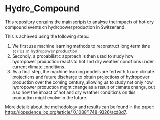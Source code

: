 # Hydro_Compound

This repository contains the main scripts to analyse the impacts of hot-dry compound events on hydropower production in Switzerland.  

This is achieved using the following steps: 

  1. We first use machine learning methods to reconstruct long-term time series of hydropower production.
  2. Secondly, a probabilistic approach is then used to study how hydropower production reacts to hot and dry weather conditions under current climate conditions.
  3. As a final step, the machine learning models are fed with future climate projections and future discharge to obtain projections of hydropower production over the coming century, allowing us to study not only how hydropower production might change as a result of climate change, but also how the impact of hot and dry weather conditions on this production might evolve in the future.
  
More details about the methodology and results can be found in the paper: https://iopscience.iop.org/article/10.1088/1748-9326/acd8d7. 
